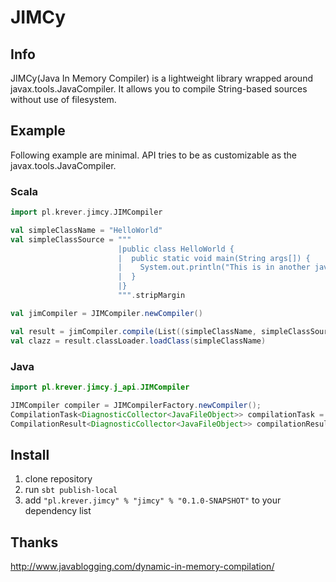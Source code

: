 # JIMCy
## Info
JIMCy(Java In Memory Compiler) is a lightweight library wrapped around javax.tools.JavaCompiler.
It allows you to compile String-based sources without use of filesystem.

## Example
Following example are minimal. API tries to be as customizable as the javax.tools.JavaCompiler.

### Scala
```scala
import pl.krever.jimcy.JIMCompiler

val simpleClassName = "HelloWorld"
val simpleClassSource = """
                        |public class HelloWorld {
                        |  public static void main(String args[]) {
                        |    System.out.println("This is in another java file");
                        |  }
                        |}
                        """.stripMargin

val jimCompiler = JIMCompiler.newCompiler()

val result = jimCompiler.compile(List((simpleClassName, simpleClassSource)))
val clazz = result.classLoader.loadClass(simpleClassName)
```
### Java
```java
import pl.krever.jimcy.j_api.JIMCompiler

JIMCompiler compiler = JIMCompilerFactory.newCompiler();
CompilationTask<DiagnosticCollector<JavaFileObject>> compilationTask = compiler.compilation(Arrays.asList(new CompilationUnit("className", "sourceCode")));
CompilationResult<DiagnosticCollector<JavaFileObject>> compilationResult = compilationTask.run();

```
## Install
1. clone repository
2. run `sbt publish-local`
3. add `"pl.krever.jimcy" % "jimcy" % "0.1.0-SNAPSHOT"` to your dependency list


## Thanks
http://www.javablogging.com/dynamic-in-memory-compilation/

